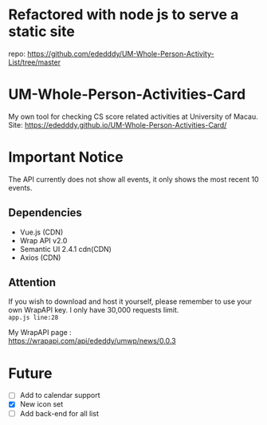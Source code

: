 # Refactored with node js to serve a static site
repo: 
https://github.com/ededddy/UM-Whole-Person-Activity-List/tree/master


# UM-Whole-Person-Activities-Card

My own tool for checking CS score related activities at University of Macau.  
Site: https://ededddy.github.io/UM-Whole-Person-Activities-Card/

# Important Notice

The API currently does not show all events, it only shows the most recent 10 events.

## Dependencies

- Vue.js (CDN)
- Wrap API v2.0
- Semantic UI 2.4.1 cdn(CDN)
- Axios (CDN)

## Attention

If you wish to download and host it yourself, please remember to use your own WrapAPI key. I only have 30,000 requests limit.  
`app.js line:28`

My WrapAPI page :  
https://wrapapi.com/api/ededdy/umwp/news/0.0.3

# Future

- [ ] Add to calendar support
- [x] New icon set
- [ ] Add back-end for all list
